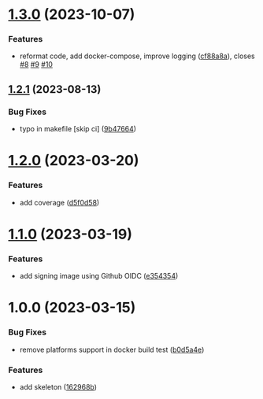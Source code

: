 # [1.3.0](https://github.com/thibaultserti/bootstrap-python/compare/v1.2.1...v1.3.0) (2023-10-07)


### Features

* reformat code, add docker-compose, improve logging ([cf88a8a](https://github.com/thibaultserti/bootstrap-python/commit/cf88a8ae67d3ea519d0e670486e0d612908aaedf)), closes [#8](https://github.com/thibaultserti/bootstrap-python/issues/8) [#9](https://github.com/thibaultserti/bootstrap-python/issues/9) [#10](https://github.com/thibaultserti/bootstrap-python/issues/10)

## [1.2.1](https://github.com/thibaultserti/bootstrap-python/compare/v1.2.0...v1.2.1) (2023-08-13)


### Bug Fixes

* typo in makefile [skip ci] ([9b47664](https://github.com/thibaultserti/bootstrap-python/commit/9b47664ca7f1c13514acb01e3966fe523f55d02b))

# [1.2.0](https://github.com/thibaultserti/bootstrap-python/compare/v1.1.0...v1.2.0) (2023-03-20)


### Features

* add coverage ([d5f0d58](https://github.com/thibaultserti/bootstrap-python/commit/d5f0d5814d89e7e8ead73185e34be0d69d05c860))

# [1.1.0](https://github.com/thibaultserti/bootstrap-python/compare/v1.0.0...v1.1.0) (2023-03-19)


### Features

* add signing image using Github OIDC ([e354354](https://github.com/thibaultserti/bootstrap-python/commit/e35435451046c4f512f82eb58d0db75b96b276a2))

# 1.0.0 (2023-03-15)


### Bug Fixes

* remove platforms support in docker build test ([b0d5a4e](https://github.com/thibaultserti/bootstrap-python/commit/b0d5a4ef7f959afbe202cf3e00a2f7495755f5e3))


### Features

* add skeleton ([162968b](https://github.com/thibaultserti/bootstrap-python/commit/162968bcf4ea2ad017029a508ab33b391d4b3d32))
